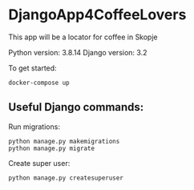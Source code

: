 # DjangoApp4CoffeeLovers
This app will be a locator for coffee in Skopje

Python version: 3.8.14
Django version: 3.2

To get started:

```
docker-compose up
```


## Useful Django commands:
Run migrations:
```
python manage.py makemigrations
python manage.py migrate
```

Create super user:
```
python manage.py createsuperuser
```

